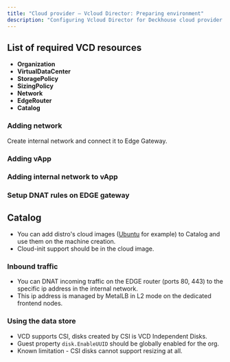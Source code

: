 ```yaml
---
title: "Cloud provider — Vcloud Director: Preparing environment"
description: "Configuring Vcloud Director for Deckhouse cloud provider operation."
---
```


<!-- AUTHOR! Don't forget to update getting started if necessary -->

## List of required VCD resources

* **Organization**
* **VirtualDataCenter**
* **StoragePolicy**
* **SizingPolicy**
* **Network**
* **EdgeRouter**
* **Catalog**

### Adding network

Create internal network and connect it to Edge Gateway.

[](../../images/030-cloud-provider-vcd/network-setup/Screenshot.png)
[](../../images/030-cloud-provider-vcd/network-setup/Screenshot2.png)
[](../../images/030-cloud-provider-vcd/network-setup/Screenshot3.png)
[](../../images/030-cloud-provider-vcd/network-setup/Screenshot4.png)
[](../../images/030-cloud-provider-vcd/network-setup/Screenshot5.png)
[](../../images/030-cloud-provider-vcd/network-setup/Screenshot6.png)

### Adding vApp

[](../../images/030-cloud-provider-vcd/application-setup/Screenshot.png)
[](../../images/030-cloud-provider-vcd/application-setup/Screenshot2.png)

### Adding internal network to vApp

[](../../images/030-cloud-provider-vcd/network-in-vapp-setup/Screenshot.png)
[](../../images/030-cloud-provider-vcd/network-in-vapp-setup/Screenshot2.png)

### Setup DNAT rules on EDGE gateway

[](../../images/030-cloud-provider-vcd/edge-gateway-setup/Screenshot.png)
[](../../images/030-cloud-provider-vcd/edge-gateway-setup/Screenshot2.png)

## Catalog

* You can add distro's cloud images ([Ubuntu](https://cloud-images.ubuntu.com/) for example) to Catalog and use them on the machine creation.
* Cloud-init support should be in the cloud image.

### Inbound traffic

* You can DNAT incoming traffic on the EDGE router (ports 80, 443) to the specific ip address in the internal network.
* This ip address is managed by MetalLB in L2 mode on the dedicated frontend nodes.

### Using the data store

* VCD supports CSI, disks created by CSI is VCD Independent Disks.
* Guest property `disk.EnableUUID` should be globally enabled for the org.
* Known limitation - CSI disks cannot support resizing at all.
